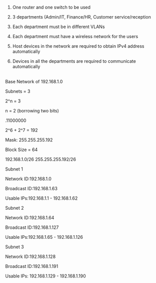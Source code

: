 1. One router and one switch to be used 

2. 3 departments (Admin/IT, Finance/HR, Customer service/reception

3. Each department must be in different VLANs

4. Each department must have a wireless network for the users

5. Host devices in the network are required to obtain IPv4 address automatically

6. Devices in all the departments are required to communicate automatically<br><br>  
  
Base Network of 192.168.1.0

Subnets = 3 

2^n = 3

n = 2 (borrowing two bits)

.11000000

2^6 + 2^7 = 192

Mask: 255.255.255.192

Block Size = 64


192.168.1.0/26
255.255.255.192/26


Subnet 1

Network ID:192.168.1.0

Broadcast ID:192.168.1.63

Usable IPs:192.168.1.1 - 192.168.1.62


Subnet 2 

Network ID:192.168.1.64

Broadcast ID:192.168.1.127

Usable IPs:192.168.1.65 - 192.168.1.126


Subnet 3 

Network ID:192.168.1.128

Broadcast ID:192.168.1.191

Usable IPs: 192.168.1.129 - 192.168.1.190
